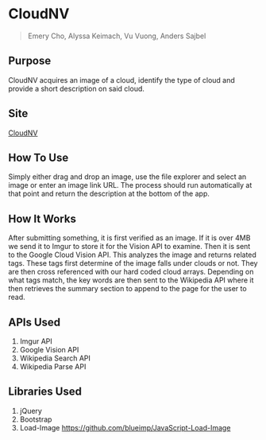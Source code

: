 # CloudNV

>Emery Cho, Alyssa Keimach, Vu Vuong, Anders Sajbel

## Purpose

CloudNV acquires an image of a cloud, identify the type of cloud and provide a short description on said cloud.

## Site
[CloudNV](http://alyssakeimach.com/cloudnv/)

## How To Use

Simply either drag and drop an image, use the file explorer and select an image or enter an image link URL. The process should run automatically at that point and return the description at the bottom of the app. 

## How It Works

After submitting something, it is first verified as an image. If it is over 4MB we send it to Imgur to store it for the Vision API to examine. Then it is sent to the Google Cloud Vision API. This analyzes the image and returns related tags. These tags first determine of the image falls under clouds or not. They are then cross referenced with our hard coded cloud arrays. Depending on what tags match, the key words are then sent to the Wikipedia API where it then retrieves the summary section to append to the page for the user to read.

## APIs Used
1. Imgur API
2. Google Vision API
3. Wikipedia Search API
4. Wikipedia Parse API

## Libraries Used
1. jQuery
2. Bootstrap
3. Load-Image https://github.com/blueimp/JavaScript-Load-Image
